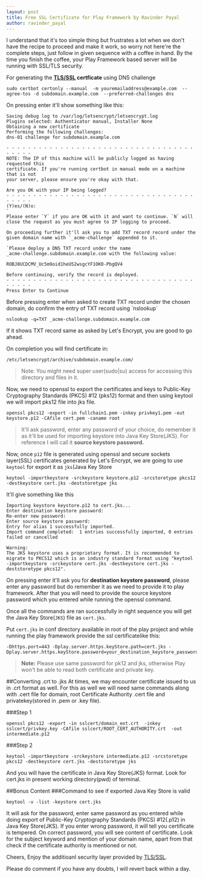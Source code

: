 ```yaml
---
layout: post
title: Free SSL Certificate for Play Framework by Ravinder Payal
author: ravinder_payal
---
```

I understand that it's too simple thing but frustrates a lot when we don't have the recipe to proceed and make it work, so worry not here're the complete steps, just follow in given sequence with a coffee in hand. By the time you finish the coffee, your Play Framework based server will be running with SSL/TLS security.

For generating the <b><a href="https://en.wikipedia.org/wiki/Transport_Layer_Security">TLS/SSL</a> certficate</b> using DNS challenge

```shell
sudo certbot certonly --manual  -m youremailaddress@example.com  --agree-tos -d subdomain.example.com  --preferred-challenges dns
```

<p>On pressing enter it'll show something like this:</p>

```
Saving debug log to /var/log/letsencrypt/letsencrypt.log
Plugins selected: Authenticator manual, Installer None
Obtaining a new certificate
Performing the following challenges:
dns-01 challenge for subdomain.example.com

- - - - - - - - - - - - - - - - - - - - - - - - - - - - - - - - - - - - - - - -
NOTE: The IP of this machine will be publicly logged as having requested this
certificate. If you're running certbot in manual mode on a machine that is not
your server, please ensure you're okay with that.

Are you OK with your IP being logged?
- - - - - - - - - - - - - - - - - - - - - - - - - - - - - - - - - - - - - - - -
(Y)es/(N)o:
`
Please enter `Y` if you are OK with it and want to continue. `N` will close the request as you must agree to IP logging to proceed.

On proceeding further it'll ask you to add TXT record record under the given domain name with `_acme-challenge` appended to it.

`Please deploy a DNS TXT record under the name
_acme-challenge.subdomain.example.com with the following value:

ROBJ8UCDCMV_Uc5m9oid1heU52wsgcYF1OK0-PbgQV4

Before continuing, verify the record is deployed.
- - - - - - - - - - - - - - - - - - - - - - - - - - - - - - - - - - - - - - - -
Press Enter to Continue
```

<p>Before pressing enter when asked to create TXT record under the chosen domain, do confirm the entry of TXT record using `nslookup`</p>

`nslookup -q=TXT _acme-challenge.subdomain.example.com`

<p>If it shows TXT record same as asked by Let's Encrypt, you are good to go ahead.</p>

On completion you will find certificate in:

`/etc/letsencrypt/archive/subdomain.example.com/`

>Note: You might need super user(sudo|su) access for accessing this directory and files in it.

Now, we need to openssl to export the certificates and keys to Public-Key Cryptography Standards (PKCS) #12 (pks12) format and then using keytool we will import pks12 file into jks file.

`openssl pkcs12 -export -in fullchain1.pem -inkey privkey1.pem -out keystore.p12 -CAfile cert.pem -caname root`
>It'll ask password, enter any password of your choice, do remember it as it'll be used for importing keystore into Java Key Store(JKS). For reference I will call it <b>source keystore password.</b>

Now, once `p12` file is generated using openssl and secure sockets layer(SSL) certificates generated by Let's Encrypt, we are going to use `keytool` for export it as `jks`(Java Key Store

`keytool -importkeystore -srckeystore keystore.p12 -srcstoretype pkcs12 -destkeystore cert.jks -deststoretype jks`

<p>It'll give something like this</p>

```
Importing keystore keystore.p12 to cert.jks...
Enter destination keystore password:  
Re-enter new password: 
Enter source keystore password:  
Entry for alias 1 successfully imported.
Import command completed:  1 entries successfully imported, 0 entries failed or cancelled

Warning:
The JKS keystore uses a proprietary format. It is recommended to migrate to PKCS12 which is an industry standard format using "keytool -importkeystore -srckeystore cert.jks -destkeystore cert.jks -deststoretype pkcs12".
```

<p>On pressing enter it'll ask you for <b>destination keystore password</b>, please enter any password but do remember it as we need to provide it to play framework. After that you will need to provide the source keystore password which you entered while running the openssl command.

Once all the commands are ran  successfully in right sequence you will get the Java Key Store(`JKS`) file as `cert.jks`.

Put `cert.jks` in conf directory available in root of the play project and while running the play framework provide the ssl certificatelike this:
</p>

```
-Dhttps.port=443 -Dplay.server.https.keyStore.path=cert.jks -Dplay.server.https.keyStore.password=your_destination_keystore_password
```

><b>Note:</b> Please use same password for pk12 and jks, otherwise Play won't be able to read both certificate and private key.

##Converting .crt to .jks
At times, we may encounter certificate issued to us in .crt format as well. For this as well we will need same commands along with .cert file for domain, root Certificate Authority .cert file and privatekey(stored in .pem or .key file).

###Step 1
```
openssl pkcs12 -export -in sslcert/domain_ext.crt  -inkey sslcert/privkey.key -CAfile sslcert/ROOT_CERT_AUTHORITY.crt  -out intermediate.p12
```
###Step 2

```
keytool -importkeystore -srckeystore intermediate.p12 -srcstoretype pkcs12 -destkeystore cert.jks -deststoretype jks
```
And you will have the certificate in Java Key Store(JKS) format. Look for cert.jks in present working directory(pwd) of terminal.

##Bonus Content
###Command to see if exported Java Key Store is valid

```
keytool -v -list -keystore cert.jks
```
It will ask for the password, enter same password as you entered while doing export of Public-Key Cryptography Standards (PKCS) #12(.p12) in Java Key Store(JKS).
If you enter wrong password, it will tell you certificate is tempered. On correct password, you will see content of certificate. Look for the subject keyword and mention of your domain name, apart from that check if the certificate authority is mentioned or not. 


Cheers, Enjoy the additioanl security layer provided by <a href="https://en.wikipedia.org/wiki/Transport_Layer_Security">TLS/SSL</a>.

Please do comment if you have any doubts, I will revert back within a day.

